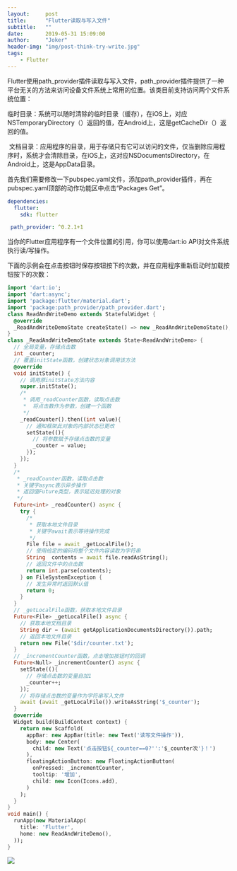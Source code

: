 ```yaml
---
layout:     post
title:      "Flutter读取与写入文件"
subtitle:   ""
date:       2019-05-31 15:09:00
author:     "Joker"
header-img: "img/post-think-try-write.jpg"
tags:
    - Flutter
---
```


Flutter使用path_provider插件读取与写入文件，path_provider插件提供了一种平台无关的方法来访问设备文件系统上常用的位置。该类目前支持访问两个文件系统位置：

临时目录：系统可以随时清除的临时目录（缓存），在iOS上，对应NSTemporaryDirectory（）返回的值，在Android上，这是getCacheDir（）返回的值。

 文档目录：应用程序的目录，用于存储只有它可以访问的文件，仅当删除应用程序时，系统才会清除目录，在iOS上，这对应NSDocumentsDirectory，在Android上，这是AppData目录。



首先我们需要修改一下pubspec.yaml文件，添加path_provider插件，再在pubspec.yaml顶部的动作功能区中点击“Packages Get”。

```yaml
dependencies:
  flutter:
    sdk: flutter

 path_provider: ^0.2.1+1

```

当你的Flutter应用程序有一个文件位置的引用，你可以使用dart:io API对文件系统执行读/写操作。

下面的示例会在点击按钮时保存按钮按下的次数，并在应用程序重新启动时加载按钮按下的次数：

```dart
import 'dart:io';
import 'dart:async';
import 'package:flutter/material.dart';
import 'package:path_provider/path_provider.dart';
class ReadAndWriteDemo extends StatefulWidget {
  @override
  _ReadAndWriteDemoState createState() => new _ReadAndWriteDemoState();
}
class _ReadAndWriteDemoState extends State<ReadAndWriteDemo> {
  // 全局变量，存储点击数
  int _counter;
  // 覆盖initState函数，创建状态对象调用该方法
  @override
  void initState() {
    // 调用原initState方法内容
    super.initState();
    /*
     * 调用_readCounter函数，读取点击数
     *  将点击数作为参数，创建一个函数
     */
    _readCounter().then((int value){
      // 通知框架此对象的内部状态已更改
      setState((){
        // 将参数赋予存储点击数的变量
        _counter = value;
      });
    });
  }
  /*
   * _readCounter函数，读取点击数
   * 关键字async表示异步操作
   * 返回值Future类型，表示延迟处理的对象
   */
  Future<int> _readCounter() async {
    try {
      /*
       * 获取本地文件目录
       * 关键字await表示等待操作完成
       */
      File file = await _getLocalFile();
      // 使用给定的编码将整个文件内容读取为字符串
      String  contents = await file.readAsString();
      // 返回文件中的点击数
      return int.parse(contents);
    } on FileSystemException {
      // 发生异常时返回默认值
      return 0;
    }
  }
  // _getLocalFile函数，获取本地文件目录
  Future<File> _getLocalFile() async {
    // 获取本地文档目录
    String dir = (await getApplicationDocumentsDirectory()).path;
    // 返回本地文件目录
    return new File('$dir/counter.txt');
  }
  // _incrementCounter函数，点击增加按钮时的回调
  Future<Null> _incrementCounter() async {
    setState((){
      // 存储点击数的变量自加1
      _counter++;
    });
    // 将存储点击数的变量作为字符串写入文件
    await (await _getLocalFile()).writeAsString('$_counter');
  }
  @override
  Widget build(BuildContext context) {
    return new Scaffold(
      appBar: new AppBar(title: new Text('读写文件操作')),
      body: new Center(
        child: new Text('点击按钮${_counter==0?'':'$_counter次'}！')
      ),
      floatingActionButton: new FloatingActionButton(
        onPressed: _incrementCounter,
        tooltip: '增加',
        child: new Icon(Icons.add),
      )
    );
  }
}
void main() {
  runApp(new MaterialApp(
    title: 'Flutter',
    home: new ReadAndWriteDemo(),
  ));
}

```

![](https://img-blog.csdn.net/20170118235831233?watermark/2/text/aHR0cDovL2Jsb2cuY3Nkbi5uZXQvaGVrYWl5b3U=/font/5a6L5L2T/fontsize/400/fill/I0JBQkFCMA==/dissolve/70/gravity/SouthEast)




